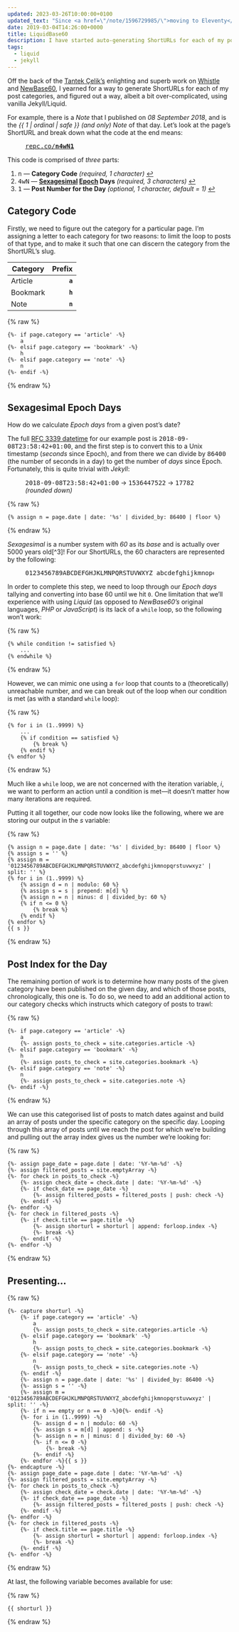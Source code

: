 ```yaml
---
updated: 2023-03-26T10:00:00+0100
updated_text: "Since <a href=\"/note/1596729985/\">moving to Eleventy</a> I have recreated this functionality using JavaScript in a similar way I did using Liquid. For all intents and purposes, everything in this article still stands, but if you'd like to see how I’m achieving this now, check out <a href=\"/article/automatic-shorturls/\">Generating Automatic ShortURLs with NewBase60</a>."
date: 2019-03-04T14:26:00+0000
title: LiquidBase60
description: I have started auto-generating ShortURLs for each of my posts, old and new, and opted to implement <a href="http://tantek.com">Tantek Çelik’s</a> <a href="http://tantek.pbworks.com/w/page/19402946/NewBase60" rel="external"><abbr title="A base 60 numbering system using only ASCII numbers and letters">NewBase60</abbr></a> for representing the unique URLs, but I've done so with Liquid so it plays nicely with my Jekyll-powered website.
tags:
  - liquid
  - jekyll
---
```


Off the back of the [Tantek Çelik’s](http://tantek.com/) enlighting and superb work on [Whistle](http://tantek.pbworks.com/w/page/21743973/Whistle) and [NewBase60](http://tantek.pbworks.com/w/page/19402946/NewBase60), I yearned for a way to generate ShortURLs for each of my post categories, and figured out a way, albeit a bit over-complicated, using vanilla Jekyll/Liquid.

For example, there is a *Note* that I published on *08 September 2018*, and is the *{{ 1 | ordinal | safe }} (and only) Note* of that day. Let’s look at the page’s ShortURL and break down what the code at the end means:

<figure>
	<samp class=" [ beta ] " style="font-weight: var(--font-weight-regular);"><a href="https://repc.co/n4wN1" title="Permalink: Note from Saturday, September 8th, 2018">repc.co/<strong style="color: var(--color-bowhead);">n</strong><strong style="color: var(--color-maple);">4wN</strong><strong style="color: var(--color-liquid);">1</strong></a></samp>
</figure>

This code is comprised of *three* parts:

1. <samp class="strong" style="color: var(--color-bowhead);">n</samp> — **Category Code** *(required, 1 character)* <a href="#category-code">↩</a>
2. <samp class="strong" style="color: var(--color-maple);">4wN</samp> — **[Sexagesimal](https://en.wikipedia.org/wiki/Sexagesimal) [Epoch](https://en.wikipedia.org/wiki/Unix_time) Days** *(required, 3 characters)* <a href="#sexagesimal-epoch-days">↩</a>
3. <samp class="strong" style="color: var(--color-liquid);">1</samp> — **Post Number for the Day** *(optional, 1 character, default = 1)* <a href="#post-index-for-the-day">↩</a>

## Category Code

Firstly, we need to figure out the category for a particular page. I’m assigning a letter to each category for two reasons: to limit the loop to posts of that type, and to make it such that one can discern the category from the ShortURL’s slug.

| Category | Prefix  |
| -------- | ------: |
| Article  | **`a`** |
| Bookmark | **`h`** |
| Note	 | **`n`** |

{% raw %}
```liquid
{%- if page.category == 'article' -%}
	a
{%- elsif page.category == 'bookmark' -%}
	h
{%- elsif page.category == 'note' -%}
	n
{%- endif -%}
```
{% endraw %}

## Sexagesimal Epoch Days

How do we calculate *Epoch days* from a given post’s date?

The full [RFC 3339 datetime](https://tools.ietf.org/html/rfc3339) for our example post is <samp>2018-09-08T23:58:42+01:00</samp>, and the first step is to convert this to a Unix timestamp (*seconds* since Epoch), and from there we can divide by <samp>86400</samp> (the number of seconds in a day) to get the number of *days* since Epoch. Fortunately, this is quite trivial with *Jekyll*:

<figure>
	<p><samp>2018-09-08T23:58:42+01:00</samp> → <samp>1536447522</samp> → <samp>17782</samp> <em>(rounded down)</em></p>
</figure>

{% raw %}
```liquid
{% assign n = page.date | date: '%s' | divided_by: 86400 | floor %}
```
{% endraw %}

*Sexagesimal* is a number system with *60* as its *base* and is actually over 5000 years old[^3]! For our ShortURLs, the 60 characters are represented by the following:

<figure>
	<pre>0123456789ABCDEFGHJKLMNPQRSTUVWXYZ_abcdefghijkmnopqrstuvwxyz</pre>
</figure>

In order to complete this step, we need to loop through our *Epoch days* tallying and converting into base 60 until we hit `0`. One limitation that we’ll experience with using *Liquid* (as opposed to *NewBase60’s* original languages, *PHP* or *JavaScript*) is its lack of a `while` loop, so the following won’t work:

{% raw %}
```liquid
{% while condition != satisfied %}
	...
{% endwhile %}
```
{% endraw %}

However, we can mimic one using a `for` loop that counts to a (theoretically) unreachable number, and we can break out of the loop when our condition is met (as with a standard `while` loop):

{% raw %}
```liquid
{% for i in (1..9999) %}
	...
	{% if condition == satisfied %}
		{% break %}
	{% endif %}
{% endfor %}
```
{% endraw %}

Much like a `while` loop, we are not concerned with the iteration variable, <var>i</var>, we want to perform an action until a condition is met—it doesn’t matter how many iterations are required.

Putting it all together, our code now looks like the following, where we are storing our output in the <var>s</var> variable:

{% raw %}
```liquid
{% assign n = page.date | date: '%s' | divided_by: 86400 | floor %}
{% assign s = '' %}
{% assign m = '0123456789ABCDEFGHJKLMNPQRSTUVWXYZ_abcdefghijkmnopqrstuvwxyz' | split: '' %}
{% for i in (1..9999) %}
	{% assign d = n | modulo: 60 %}
	{% assign s = s | prepend: m[d] %}
	{% assign n = n | minus: d | divided_by: 60 %}
	{% if n <= 0 %}
		{% break %}
	{% endif %}
{% endfor %}
{{ s }}
```
{% endraw %}

## Post Index for the Day

The remaining portion of work is to determine how many posts of the given category have been published on the given day, and which of those posts, chronologically, this one is. To do so, we need to add an additional action to our category checks which instructs which category of posts to trawl:

{% raw %}
```liquid
{%- if page.category == 'article' -%}
	a
	{%- assign posts_to_check = site.categories.article -%}
{%- elsif page.category == 'bookmark' -%}
	h
	{%- assign posts_to_check = site.categories.bookmark -%}
{%- elsif page.category == 'note' -%}
	n
	{%- assign posts_to_check = site.categories.note -%}
{%- endif -%}
```
{% endraw %}

We can use this categorised list of posts to match dates against and build an array of posts under the specific category on the specific day. Looping through this array of posts until we reach the post for which we’re building and pulling out the array index gives us the number we’re looking for:

{% raw %}
```liquid
{%- assign page_date = page.date | date: '%Y-%m-%d' -%}
{%- assign filtered_posts = site.emptyArray -%}
{%- for check in posts_to_check -%}
	{%- assign check_date = check.date | date: '%Y-%m-%d' -%}
	{%- if check_date == page_date -%}
		{%- assign filtered_posts = filtered_posts | push: check -%}
	{%- endif -%}
{%- endfor -%}
{%- for check in filtered_posts -%}
	{%- if check.title == page.title -%}
		{%- assign shorturl = shorturl | append: forloop.index -%}
		{%- break -%}
	{%- endif -%}
{%- endfor -%}
```
{% endraw %}

## Presenting…

{% raw %}
```liquid
{%- capture shorturl -%}
	{%- if page.category == 'article' -%}
		a
		{%- assign posts_to_check = site.categories.article -%}
	{%- elsif page.category == 'bookmark' -%}
		h
		{%- assign posts_to_check = site.categories.bookmark -%}
	{%- elsif page.category == 'note' -%}
		n
		{%- assign posts_to_check = site.categories.note -%}
	{%- endif -%}
	{%- assign n = page.date | date: '%s' | divided_by: 86400 -%}
	{%- assign s = '' -%}
	{%- assign m = '0123456789ABCDEFGHJKLMNPQRSTUVWXYZ_abcdefghijkmnopqrstuvwxyz' | split: '' -%}
	{%- if n == empty or n == 0 -%}0{%- endif -%}
	{%- for i in (1..9999) -%}
		{%- assign d = n | modulo: 60 -%}
		{%- assign s = m[d] | append: s -%}
		{%- assign n = n | minus: d | divided_by: 60 -%}
		{%- if n <= 0 -%}
			{%- break -%}
		{%- endif -%}
	{%- endfor -%}{{ s }}
{%- endcapture -%}
{%- assign page_date = page.date | date: '%Y-%m-%d' -%}
{%- assign filtered_posts = site.emptyArray -%}
{%- for check in posts_to_check -%}
	{%- assign check_date = check.date | date: '%Y-%m-%d' -%}
	{%- if check_date == page_date -%}
		{%- assign filtered_posts = filtered_posts | push: check -%}
	{%- endif -%}
{%- endfor -%}
{%- for check in filtered_posts -%}
	{%- if check.title == page.title -%}
		{%- assign shorturl = shorturl | append: forloop.index -%}
		{%- break -%}
	{%- endif -%}
{%- endfor -%}
```
{% endraw %}

At last, the following variable becomes available for use:

{% raw %}
```liquid
{{ shorturl }}
```
{% endraw %}

